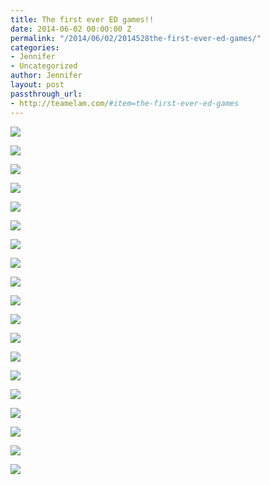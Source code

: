 ```yaml
---
title: The first ever ED games!!
date: 2014-06-02 00:00:00 Z
permalink: "/2014/06/02/2014528the-first-ever-ed-games/"
categories:
- Jennifer
- Uncategorized
author: Jennifer
layout: post
passthrough_url:
- http://teamelam.com/#item=the-first-ever-ed-games
---
```


<div class="image-gallery-wrapper">
  <p>
    <img src="/teamelam/assets/images/The-first-ever-ED-games/2014-05-24+20.12.55-2.jpg" />
  </p>

  <p>
    <img src="/teamelam/assets/images/The-first-ever-ED-games/2014-05-24+19.27.56.jpg" />
  </p>

  <p>
    <img src="/teamelam/assets/images/The-first-ever-ED-games/2014-05-24+18.11.16.jpg" />
  </p>

  <p>
    <img src="/teamelam/assets/images/The-first-ever-ED-games/2014-05-24+17.09.58-1.jpg" />
  </p>

  <p>
    <img src="/teamelam/assets/images/The-first-ever-ED-games/2014-05-24+17.01.26.jpg" />
  </p>

  <p>
    <img src="/teamelam/assets/images/The-first-ever-ED-games/2014-05-24+17.08.16.jpg" />
  </p>

  <p>
    <img src="/teamelam/assets/images/The-first-ever-ED-games/2014-05-23+11.46.31.jpg" />
  </p>

  <p>
    <img src="/teamelam/assets/images/The-first-ever-ED-games/2014-05-23+11.45.34.jpg" />
  </p>

  <p>
    <img src="/teamelam/assets/images/The-first-ever-ED-games/2014-05-23+11.45.20.jpg" />
  </p>

  <p>
    <img src="/teamelam/assets/images/The-first-ever-ED-games/2014-05-23+11.42.23.jpg" />
  </p>

  <p>
    <img src="/teamelam/assets/images/The-first-ever-ED-games/2014-05-23+11.29.38.jpg" />
  </p>

  <p>
    <img src="/teamelam/assets/images/The-first-ever-ED-games/2014-05-23+11.39.30.jpg" />
  </p>

  <p>
    <img src="/teamelam/assets/images/The-first-ever-ED-games/2014-05-22+15.33.01.jpg" />
  </p>

  <p>
    <img src="/teamelam/assets/images/The-first-ever-ED-games/2014-05-22+10.39.28.jpg" />
  </p>

  <p>
    <img src="/teamelam/assets/images/The-first-ever-ED-games/2014-05-21+12.18.19.jpg" />
  </p>

  <p>
    <img src="/teamelam/assets/images/The-first-ever-ED-games/2014-05-21+12.26.14.jpg" />
  </p>

  <p>
    <img src="/teamelam/assets/images/The-first-ever-ED-games/2014-05-26+10.08.49.jpg" />
  </p>

  <p>
    <img src="/teamelam/assets/images/The-first-ever-ED-games/2014-05-21+12.20.36.jpg" />
  </p>

  <p>
    <img src="/teamelam/assets/images/The-first-ever-ED-games/2014-05-26+10.09.09-2-1.jpg" />
  </p>
</div>
